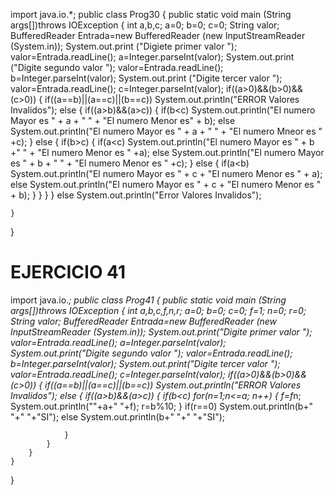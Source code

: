 import java.io.*;
public class Prog30 
{
    public static void main (String args[])throws IOException
    {
        int a,b,c;
        a=0;
        b=0;
        c=0;
        String valor;
        BufferedReader Entrada=new BufferedReader (new InputStreamReader (System.in));
        System.out.print ("Digiete primer valor   ");
        valor=Entrada.readLine();
        a=Integer.parseInt(valor);
        System.out.print ("Digite segundo valor   ");
        valor=Entrada.readLine();
        b=Integer.parseInt(valor);
        System.out.print ("Digite tercer valor    ");
        valor=Entrada.readLine();
        c=Integer.parseInt(valor);
           if((a>0)&&(b>0)&&(c>0))
           {
               if((a==b)||(a==c)||(b==c))
                   System.out.println("ERROR Valores Invalidos");
               else
               {
                   if((a>b)&&(a>c))
                   {
                       if(b<c)
                           System.out.println("El numero Mayor es " + a + "  " + "El numero Menor es" + b);
                       else
                           System.out.println("El numero Mayor es " + a + "  " + "El numero Mneor es " +c);
                   }
                   else
                   {
                       if(b>c)
                       {
                           if(a<c)
                               System.out.println("El numero Mayor es " + b +"  " + "El numero Menor es " +a);
                           else
                               System.out.println("El numero Mayor es " + b + " " + "El numero Menor es " +c);
                       }
                       else
                       {
                           if(a<b)
                               System.out.println("El numero Mayor es " + c + "El numero Menor es " + a);
                           else
                               System.out.println("El numero Mayor es " + c + "El numero Menor es " + b);
                       }
                   }
               }
           }
           else
               System.out.println("Error Valores Invalidos");
        
    }
    
}






# EJERCICIO 41
import java.io.*;
public class Prog41 
{
    public static void main (String args[])throws IOException
    {
        int a,b,c,f,n,r;
        a=0;
        b=0;
        c=0;
        f=1;
        n=0;
        r=0;
        String valor;
        BufferedReader Entrada=new BufferedReader (new InputStreamReader (System.in));
        System.out.print("Digite primer valor  ");
        valor=Entrada.readLine();
        a=Integer.parseInt(valor);
        System.out.print("Digite segundo valor  ");
        valor=Entrada.readLine();
        b=Integer.parseInt(valor);
        System.out.print("Digite tercer valor  ");
        valor=Entrada.readLine();
        c=Integer.parseInt(valor);
        if((a>0)&&(b>0)&&(c>0))
        {
            if((a==b)||(a==c)||(b==c))
                System.out.println("ERROR Valores Invalidos");
            else
            {
                if((a>b)&&(a>c))
                {
                    if(b<c)
                        for(n=1;n<=a; n++)
                        {
                            f=f*n;
                            System.out.println(""+a+"  "+f);
                            r=b%10;
                        }
                      if(r==0)
                          System.out.println(b+" "+" "+"SI");
                      else
                          System.out.println(b+" "+" "+"SI");
                    
                            
                }
            }
        }
    }
    
}
